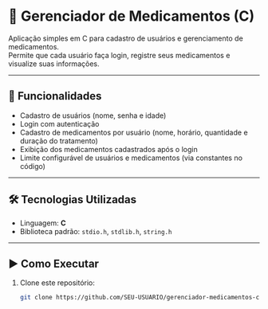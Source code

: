 # 💊 Gerenciador de Medicamentos (C)

Aplicação simples em C para cadastro de usuários e gerenciamento de medicamentos.  
Permite que cada usuário faça login, registre seus medicamentos e visualize suas informações.

---

## 🚀 Funcionalidades

- Cadastro de usuários (nome, senha e idade)
- Login com autenticação
- Cadastro de medicamentos por usuário (nome, horário, quantidade e duração do tratamento)
- Exibição dos medicamentos cadastrados após o login
- Limite configurável de usuários e medicamentos (via constantes no código)

---

## 🛠️ Tecnologias Utilizadas

- Linguagem: **C**
- Biblioteca padrão: `stdio.h`, `stdlib.h`, `string.h`

---

## ▶️ Como Executar

1. Clone este repositório:
   ```bash
   git clone https://github.com/SEU-USUARIO/gerenciador-medicamentos-c.git
